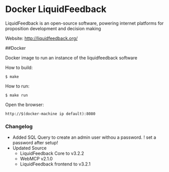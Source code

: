 # Docker LiquidFeedback 
LiquidFeedback is an open-source software, powering internet platforms for proposition development and decision making

Website: http://liquidfeedback.org/

##Docker

Docker image to run an instance of the liquidfeedback software

How to build:

	$ make

How to run:

	$ make run

Open the browser:

	http://$(docker-machine ip default):8080

	
	
### Changelog
* Added SQL Query to create an admin user withou a password. ! set a password after setup!
* Updated Source
	* LiquidFeedback Core to v3.2.2
	* WebMCP v2.1.0
	* LiquidFeedback frontend to v3.2.1